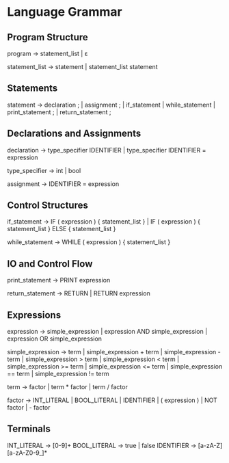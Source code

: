 # Language Grammar

## Program Structure

program -> statement_list
| ε

statement_list -> statement
| statement_list statement

## Statements

statement -> declaration ;
| assignment ;
| if_statement
| while_statement
| print_statement ;
| return_statement ;

## Declarations and Assignments

declaration -> type_specifier IDENTIFIER
| type_specifier IDENTIFIER = expression

type_specifier -> int
| bool

assignment -> IDENTIFIER = expression

## Control Structures
if_statement -> IF ( expression ) { statement_list }
| IF ( expression ) { statement_list } ELSE { statement_list }

while_statement -> WHILE ( expression ) { statement_list }

## IO and Control Flow
print_statement -> PRINT expression

return_statement -> RETURN
| RETURN expression

## Expressions
expression -> simple_expression
| expression AND simple_expression
| expression OR simple_expression

simple_expression -> term
| simple_expression + term
| simple_expression - term
| simple_expression > term
| simple_expression < term
| simple_expression >= term
| simple_expression <= term
| simple_expression == term
| simple_expression != term

term -> factor
| term * factor
| term / factor

factor -> INT_LITERAL
| BOOL_LITERAL
| IDENTIFIER
| ( expression )
| NOT factor
| - factor

## Terminals

INT_LITERAL -> [0-9]+
BOOL_LITERAL -> true | false
IDENTIFIER -> [a-zA-Z][a-zA-Z0-9_]*